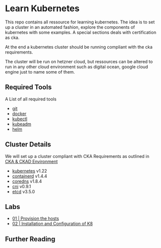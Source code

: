 # Learn Kubernetes

This repo contains all ressource for learning kubernetes. The idea is to set up a cluster in an automated fashion, explore the components of kubernetes with some examples. A special sections deals with certification as cka.

At the end a kubernetes cluster should be running compliant with the cka requirements.

The cluster will be run on hetzner cloud, but ressources can be altered to run in any other cloud environment such as digital ocean, google cloud engine just to name some of them.

## Required Tools

A List of all required tools

* [git](tools/git.md)
* [docker](tools/docker.md)
* [kubectl](tools/kubectl.md)
* [kubeadm](tools/kubeadm.md)
* [helm](tools/helm.md)

## Cluster Details

We will set up a cluster compliant with CKA Requirements as outlined in [CKA & CKAD Environment]

* [kubernetes](https://github.com/kubernetes/kubernetes) v1.22
* [containerd](https://github.com/containerd/containerd) v1.4.4
* [coredns](https://github.com/coredns/coredns) v1.8.4
* [cni](https://github.com/containernetworking/cni) v0.9.1
* [etcd](https://github.com/etcd-io/etcd) v3.5.0


## Labs

* [01 | Provision the hosts](docs/01-provision.md)
* [02 | Installation and Configuration of K8](docs/02-install-k8.md)

## Further Reading


[CKA & CKAD Environment]: https://docs.linuxfoundation.org/tc-docs/certification/tips-cka-and-ckad#cka-and-ckad-environment